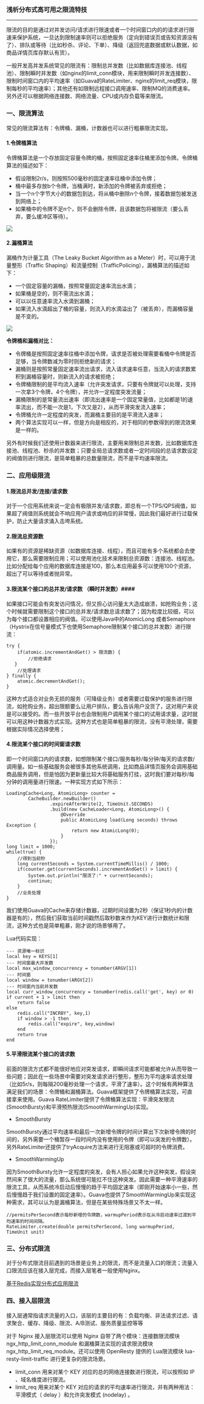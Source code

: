 ### 浅析分布式高可用之限流特技 ###
***

限流的目的是通过对并发访问/请求进行限速或者一个时间窗口内的的请求进行限速来保护系统，一旦达到限制速率则可以拒绝服务（定向到错误页或告知资源没有了）、排队或等待（比如秒杀、评论、下单）、降级（返回兜底数据或默认数据，如商品详情页库存默认有货）。

一般开发高并发系统常见的限流有：限制总并发数（比如数据库连接池、线程池）、限制瞬时并发数（如nginx的limit_conn模块，用来限制瞬时并发连接数）、限制时间窗口内的平均速率（如Guava的RateLimiter、nginx的limit_req模块，限制每秒的平均速率）；其他还有如限制远程接口调用速率、限制MQ的消费速率。另外还可以根据网络连接数、网络流量、CPU或内存负载等来限流。


### 一、限流算法 ###

常见的限流算法有：令牌桶、漏桶，计数器也可以进行粗暴限流实现。

#### 1.令牌桶算法 ####

令牌桶算法是一个存放固定容量令牌的桶，按照固定速率往桶里添加令牌。令牌桶算法的描述如下：


- 假设限制2r/s，则按照500毫秒的固定速率往桶中添加令牌；
- 桶中最多存放b个令牌，当桶满时，新添加的令牌被丢弃或拒绝；
- 当一个n个字节大小的数据包到达，将从桶中删除n个令牌，接着数据包被发送到网络上；
- 如果桶中的令牌不足n个，则不会删除令牌，且该数据包将被限流（要么丢弃，要么缓冲区等待）。

![](http://dl2.iteye.com/upload/attachment/0118/1456/2dbaabf5-d766-3a98-8583-ed829b876815.png)

#### 2.漏桶算法 ####

漏桶作为计量工具（The Leaky Bucket Algorithm as a Meter）时，可以用于流量整形（Traffic Shaping）和流量控制（TrafficPolicing），漏桶算法的描述如下：



- 一个固定容量的漏桶，按照常量固定速率流出水滴；
- 如果桶是空的，则不需流出水滴；
- 可以以任意速率流入水滴到漏桶；
- 如果流入水滴超出了桶的容量，则流入的水滴溢出了（被丢弃），而漏桶容量是不变的。

![](http://dl2.iteye.com/upload/attachment/0118/1458/a47da2f7-a1a7-312f-9555-72352f2c788a.png)


**令牌桶和漏桶对比：**



- 令牌桶是按照固定速率往桶中添加令牌，请求是否被处理需要看桶中令牌是否足够，当令牌数减为零时则拒绝新的请求；
- 漏桶则是按照常量固定速率流出请求，流入请求速率任意，当流入的请求数累积到漏桶容量时，则新流入的请求被拒绝；
- 令牌桶限制的是平均流入速率（允许突发请求，只要有令牌就可以处理，支持一次拿3个令牌，4个令牌），并允许一定程度突发流量；
- 漏桶限制的是常量流出速率（即流出速率是一个固定常量值，比如都是1的速率流出，而不能一次是1，下次又是2），从而平滑突发流入速率；
- 令牌桶允许一定程度的突发，而漏桶主要目的是平滑流入速率；
- 两个算法实现可以一样，但是方向是相反的，对于相同的参数得到的限流效果是一样的。


另外有时候我们还使用计数器来进行限流，主要用来限制总并发数，比如数据库连接池、线程池、秒杀的并发数；只要全局总请求数或者一定时间段的总请求数设定的阀值则进行限流，是简单粗暴的总数量限流，而不是平均速率限流。



### 二、应用级限流 ###

#### 1.限流总并发/连接/请求数 ####

对于一个应用系统来说一定会有极限并发/请求数，即总有一个TPS/QPS阀值，如果超了阀值则系统就会不响应用户请求或响应的非常慢，因此我们最好进行过载保护，防止大量请求涌入击垮系统。

#### 2.限流总资源数 ####

如果有的资源是稀缺资源（如数据库连接、线程），而且可能有多个系统都会去使用它，那么需要限制应用；可以使用池化技术来限制总资源数：连接池、线程池。比如分配给每个应用的数据库连接是100，那么本应用最多可以使用100个资源，超出了可以等待或者抛异常。

#### 3.限流某个接口的总并发/请求数 （瞬时并发数）####

如果接口可能会有突发访问情况，但又担心访问量太大造成崩溃，如抢购业务；这个时候就需要限制这个接口的总并发/请求数总请求数了；因为粒度比较细，可以为每个接口都设置相应的阀值。可以使用Java中的AtomicLong 或者Semaphore（Hystrix在信号量模式下也使用Semaphore限制某个接口的总并发数）进行限流：

	try {
	    if(atomic.incrementAndGet() > 限流数) {
	        //拒绝请求
	   }
	    //处理请求
	} finally {
	    atomic.decrementAndGet();
	}

这种方式适合对业务无损的服务（可降级业务）或者需要过载保护的服务进行限流，如抢购业务，超出限额要么让用户排队，要么告诉用户没货了，这对用户来说是可以接受的。而一些开放平台也会限制用户调用某个接口的试用请求量，这时就可以用这种计数器方式实现。这种方式也是简单粗暴的限流，没有平滑处理，需要根据实际情况选择使用；


#### 4.限流某个接口的时间窗请求数 ####

即一个时间窗口内的请求数，如想限制某个接口/服务每秒/每分钟/每天的请求数/调用量。如一些基础服务会被很多其他系统调用，比如商品详情页服务会调用基础商品服务调用，但是怕因为更新量比较大将基础服务打挂，这时我们要对每秒/每分钟的调用量进行限速。一种实现方式如下所示：

	LoadingCache<Long, AtomicLong> counter =
	        CacheBuilder.newBuilder()
	                .expireAfterWrite(2, TimeUnit.SECONDS)
	                .build(new CacheLoader<Long, AtomicLong>() {
	                    @Override
	                    public AtomicLong load(Long seconds) throws Exception {
	                        return new AtomicLong(0);
	                    }
	                });
	long limit = 1000;
	while(true) {
	    //得到当前秒
	    long currentSeconds = System.currentTimeMillis() / 1000;
	    if(counter.get(currentSeconds).incrementAndGet() > limit) {
	        System.out.println("限流了:" + currentSeconds);
	        continue;
	    }
	    //业务处理
	}

我们使用Guava的Cache来存储计数器，过期时间设置为2秒（保证1秒内的计数器是有的），然后我们获取当前时间戳然后取秒数来作为KEY进行计数统计和限流，这种方式也是简单粗暴，刚才说的场景够用了。

Lua代码实现：

	--- 资源唯一标识
	local key = KEYS[1]
	--- 时间窗最大并发数
	local max_window_concurrency = tonumber(ARGV[1])  
	--- 时间窗
	local window = tonumber(ARGV[2])   
	--- 时间窗内当前并发数
	local curr_window_concurrency = tonumber(redis.call('get', key) or 0)  
	if current + 1 > limit then
	    return false
	else
	    redis.call("INCRBY", key,1)    
	    if window > -1 then
	        redis.call("expire", key,window)    
	    end
	    return true
	end


#### 5.平滑限流某个接口的请求数 ####

前面的限流方式都不能很好地应对突发请求，即瞬间请求可能都被允许从而导致一些问题；因此在一些场景中需要对突发请求进行整形，整形为平均速率请求处理（比如5r/s，则每隔200毫秒处理一个请求，平滑了速率）。这个时候有两种算法满足我们的场景：令牌桶和漏桶算法。Guava框架提供了令牌桶算法实现，可直接拿来使用。Guava RateLimiter提供了令牌桶算法实现：平滑突发限流(SmoothBursty)和平滑预热限流(SmoothWarmingUp)实现。



- SmoothBursty

SmoothBursty通过平均速率和最后一次新增令牌的时间计算出下次新增令牌的时间的，另外需要一个桶暂存一段时间内没有使用的令牌（即可以突发的令牌数）。另外RateLimiter还提供了tryAcquire方法来进行无阻塞或可超时的令牌消费。


- SmoothWarmingUp

因为SmoothBursty允许一定程度的突发，会有人担心如果允许这种突发，假设突然间来了很大的流量，那么系统很可能扛不住这种突发。因此需要一种平滑速率的限流工具，从而系统冷启动后慢慢的趋于平均固定速率（即刚开始速率小一些，然后慢慢趋于我们设置的固定速率）。Guava也提供了SmoothWarmingUp来实现这种需求，其可以认为是漏桶算法，但是在某些特殊场景又不太一样。

	//permitsPerSecond表示每秒新增的令牌数，warmupPeriod表示在从冷启动速率过渡到平均速率的时间间隔。
	RateLimiter.create(double permitsPerSecond, long warmupPeriod, TimeUnit unit)


### 三、分布式限流 ###

对于分布式限流目前遇到的场景是业务上的限流，而不是流量入口的限流；流量入口限流应该在接入层完成，而接入层笔者一般使用Nginx。

[基于Redis实现分布式应用限流](http://blog.jobbole.com/112381/)

### 四、接入层限流 ###

接入层通常指请求流量的入口，该层的主要目的有：负载均衡、非法请求过滤、请求聚合、缓存、降级、限流、A/B测试、服务质量监控等等

对于 Nginx 接入层限流可以使用 Nginx 自带了两个模块：连接数限流模块ngx_http_limit_conn_module 和漏桶算法实现的请求限流模块ngx_http_limit_req_module。还可以使用 OpenResty 提供的 Lua限流模块 lua-resty-limit-traffic 进行更复杂的限流场景。

- limit_conn 用来对某个 KEY 对应的总的网络连接数进行限流，可以按照如 IP 、域名维度进行限流。
- limit_req 用来对某个 KEY 对应的请求的平均速率进行限流，并有两种用法：平滑模式（ delay ）和允许突发模式 (nodelay) 。

































































































